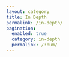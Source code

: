 ```yaml
---
layout: category
title: In Depth
permalink: /in-depth/
pagination:
  enabled: true
  category: in-depth
  permalink: /:num/
---
```

